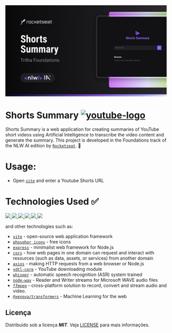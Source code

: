 <img src ="https://github.com/mgckaled/nlw-ai-shorts-summary/raw/main/.github/assets/preview.png">

# Shorts Summary <a href="https://emoji.gg/emoji/8396-square-lol"><img src="https://rotony.com.br/wp-content/uploads/2021/09/free-youtube-logo-icon-2431-thumb.png" width="40px" height="40px" alt="youtube-logo"></a>

Shorts Summary is a web application for creating summaries of YouTube short videos using Artificial Intelligence to transcribe the video content and generate the summary.
This project is developed in the Foundations track of the NLW AI edition by [`Rocketseat`](https://www.rocketseat.com.br/). 🚀

# Usage:

- Open [`site`](https://shorts-summary-woad.vercel.app/) and enter a Youtube Shorts URL

# Technologies Used ✅
<a href="https://skillicons.dev">
    <img src="https://skillicons.dev/icons?i=html" />
    <img src="https://skillicons.dev/icons?i=css" />
    <img src="https://skillicons.dev/icons?i=js" />
    <img src="https://skillicons.dev/icons?i=vite" />
    <img src="https://skillicons.dev/icons?i=express" />
    <img src="https://skillicons.dev/icons?i=nodejs" />
</a>

and other technologies such as:

- [`vite`](https://nodejs.org/) - open-source web application framework
- [`phosphor icons`](https://phosphoricons.com/) - free icons
- [`express`](https://expressjs.com/) - minimalist web framework for Node.js
- [`cors`](https://www.npmjs.com/package/cors) - how web pages in one domain can request and interact with resources (such as data, assets, or services) from another domain
- [`axios`](https://axios-http.com/) -  making HTTP requests from a web browser or Node.js
- [`ydtl-core`](https://www.npmjs.com/package/ytdl-core) - YouTube downloading module
- [`whisper`](https://openai.com/research/whisper) - automatic speech recognition (ASR) system trained
- [`node-wav`](https://www.npmjs.com/package/wav) - Reader and Writer streams for Microsoft WAVE audio files
- [`ffmpeg`](https://www.npmjs.com/package/ffmpeg) - cross-platform solution to record, convert and stream audio and video.
- [`@xenova/transformers`](https://www.npmjs.com/package/@xenova/transformers) - Machine Learning for the web

## Licença

Distribuído sob a licença ***MIT***. Veja [LICENSE](LICENSE) para mais informações. 
